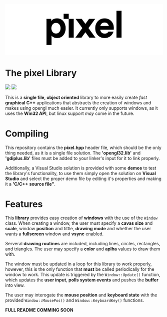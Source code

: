 <img src="pixel.jpg" width=1000>

# The pixel Library 
<img src=https://img.shields.io/badge/License-MIT-brightgreen> <img src=https://img.shields.io/badge/Version-1.2-blue>

This is a **single file, object oriented** library to more easily 
create *fast* **graphical C++** applications that abstracts the 
creation of windows and makes using opengl much easier. It
currently only supports windows, as it uses the **Win32 API**, but
linux support *may* come in the future. 

# Compiling

This repository contains the **pixel.hpp** header file, which 
should be the only thing needed, as it is a single file solution.
The **'opengl32.lib'** and **'gdiplus.lib'** files must be added
to your linker's input for it to link properly.

Additionally, a Visual Studio solution is provided with some
**demos** to test the library's functionality, to use them simply
open the solution on **Visual Studio** and select the proper demo
file by editing it's properties and making it a **'C/C++ source
file"**.

# Features

This **library** provides easy creation of **windows** with the use of
the `Window` class. When creating a window, the user must specify
a **cavas size** and **scale**, window **position** and tittle, **drawing mode** 
and whether the user wants a **fullscreen** window and **vsync** enabled.

Serveral **drawing routines** are included, including lines, circles,
rectangles, and triangles. The user may specify a **color** and **aplha** 
values to draw them with.

The window must be updated in a loop for this library to work properly,
however, this is the only function that **must** be called periodically 
for the window to work. This update is triggered by the `Window::Update()` 
function, which updates the **user input**, **polls system events** and 
pushes the **buffer** into view.

The user may interogate the **mouse position** and **keyboard state** 
with the provided `Window::MousePos()` and `Window::KeyboardKey()` functions.

**FULL README COMMING SOON**
